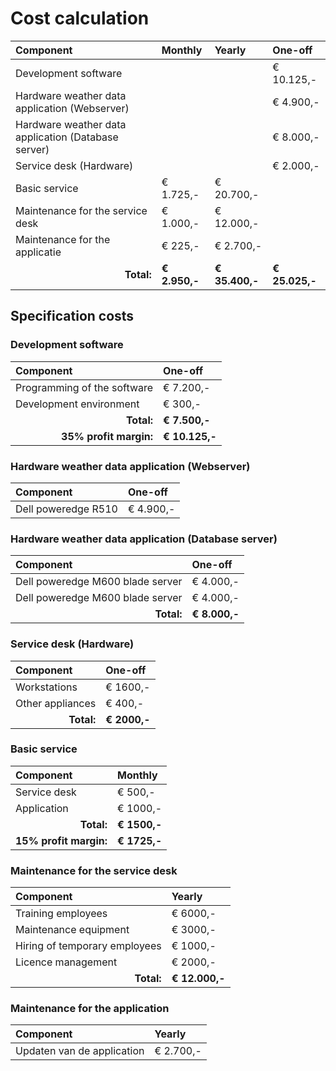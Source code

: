 # Cost calculation

| Component                                           | Monthly       | Yearly         | One-off        |
| :---                                                | :---          | :---           | :---           |
| Development software                                |               |                | € 10.125,-     |
| Hardware weather data application (Webserver)       |               |                | € 4.900,-      |
| Hardware weather data application (Database server) |               |                | € 8.000,-      |
| Service desk (Hardware)                             |               |                | € 2.000,-      |
| Basic service                                       | € 1.725,-     | € 20.700,-     |                |
| Maintenance for the service desk                    | € 1.000,-     | € 12.000,-     |                |
| Maintenance for the applicatie                      | € 225,-       | € 2.700,-      |                |
| <div style="text-align:right">__Total:__</div>      | __€ 2.950,-__ | __€ 35.400,-__ | __€ 25.025,-__ |


## Specification costs

### Development software

| Component                                                  | One-off        |
| :---                                                       | :---           |
| Programming of the software                                | € 7.200,-      |
| Development environment                                    | € 300,-        |
| <div style="text-align:right">__Total:__</div>             | __€ 7.500,-__  |
| <div style="text-align:right">__35% profit margin:__</div> | __€ 10.125,-__ |



### Hardware weather data application (Webserver)

| Component           | One-off   |
| :---                | :---      |
| Dell poweredge R510 | € 4.900,- |


### Hardware weather data application (Database server)

| Component                                      | One-off       |
| :---                                           | :---          |
| Dell poweredge M600 blade server               | € 4.000,-     |
| Dell poweredge M600 blade server               | € 4.000,-     |
| <div style="text-align:right">__Total:__</div> | __€ 8.000,-__ |

	

### Service desk (Hardware)

| Component                                      | One-off      |
| :---                                           | :---         |
| Workstations                                   | € 1600,-     |
| Other appliances                               | € 400,-      |
| <div style="text-align:right">__Total:__</div> | __€ 2000,-__ |


### Basic service

| Component                                                  | Monthly  |
| :---                                                       | :---         |
| Service desk                                               | € 500,-      |
| Application                                                | € 1000,-     |
| <div style="text-align:right">__Total:__</div>             | __€ 1500,-__ |
| <div style="text-align:right">__15% profit margin:__</div> | __€ 1725,-__ |


### Maintenance for the service desk

| Component                                      | Yearly         |
| :---                                           | :---           |
| Training employees                             | € 6000,-       |
| Maintenance equipment                          | € 3000,-       |
| Hiring of temporary employees                  | € 1000,-       |
| Licence management                             | € 2000,-       |
| <div style="text-align:right">__Total:__</div> | __€ 12.000,-__ |


### Maintenance for the application

| Component                  | Yearly    |
| :---                       | :---      |
| Updaten van de application | € 2.700,- |

